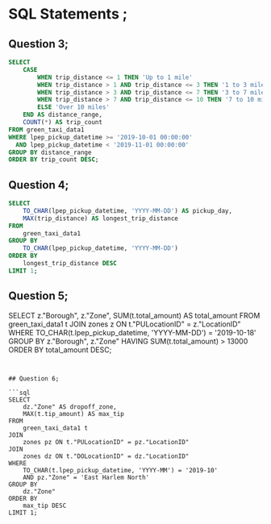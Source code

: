 # SQL Statements ;

## Question 3;

```sql
SELECT 
    CASE
        WHEN trip_distance <= 1 THEN 'Up to 1 mile'
        WHEN trip_distance > 1 AND trip_distance <= 3 THEN '1 to 3 miles'
        WHEN trip_distance > 3 AND trip_distance <= 7 THEN '3 to 7 miles'
        WHEN trip_distance > 7 AND trip_distance <= 10 THEN '7 to 10 miles'
        ELSE 'Over 10 miles'
    END AS distance_range,
    COUNT(*) AS trip_count
FROM green_taxi_data1
WHERE lpep_pickup_datetime >= '2019-10-01 00:00:00'
  AND lpep_pickup_datetime < '2019-11-01 00:00:00'
GROUP BY distance_range
ORDER BY trip_count DESC;
```

## Question 4;

```sql
SELECT 
    TO_CHAR(lpep_pickup_datetime, 'YYYY-MM-DD') AS pickup_day,
    MAX(trip_distance) AS longest_trip_distance
FROM 
    green_taxi_data1
GROUP BY 
    TO_CHAR(lpep_pickup_datetime, 'YYYY-MM-DD')
ORDER BY 
    longest_trip_distance DESC
LIMIT 1;
```

## Question 5;

SELECT 
    z."Borough", 
    z."Zone", 
    SUM(t.total_amount) AS total_amount
FROM 
    green_taxi_data1 t
JOIN 
    zones z ON t."PULocationID" = z."LocationID"
WHERE 
    TO_CHAR(t.lpep_pickup_datetime, 'YYYY-MM-DD') = '2019-10-18'
GROUP BY 
  z."Borough", 
  z."Zone"
HAVING 
    SUM(t.total_amount) > 13000
ORDER BY 
    total_amount DESC;
```


## Question 6;

```sql
SELECT 
    dz."Zone" AS dropoff_zone,
    MAX(t.tip_amount) AS max_tip
FROM 
    green_taxi_data1 t
JOIN 
    zones pz ON t."PULocationID" = pz."LocationID"
JOIN 
    zones dz ON t."DOLocationID" = dz."LocationID"
WHERE 
    TO_CHAR(t.lpep_pickup_datetime, 'YYYY-MM') = '2019-10'
    AND pz."Zone" = 'East Harlem North'
GROUP BY 
    dz."Zone"
ORDER BY 
    max_tip DESC
LIMIT 1;
```
